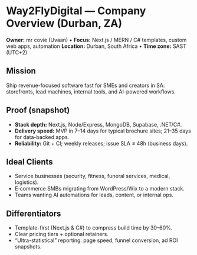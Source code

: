 # Way2FlyDigital — Company Overview (Durban, ZA)
**Owner:** mr covie (Uvaan) • **Focus:** Next.js / MERN / C# templates, custom web apps, automation
**Location:** Durban, South Africa • **Time zone:** SAST (UTC+2)

## Mission
Ship revenue-focused software fast for SMEs and creators in SA: storefronts, lead machines, internal tools, and AI-powered workflows.

## Proof (snapshot)
- **Stack depth:** Next.js, Node/Express, MongoDB, Supabase, .NET/C#.
- **Delivery speed:** MVP in 7–14 days for typical brochure sites; 21–35 days for data-backed apps.
- **Reliability:** Git + CI; weekly releases; issue SLA ≤ 48h (business days).

## Ideal Clients
- Service businesses (security, fitness, funeral services, medical, logistics).
- E‑commerce SMBs migrating from WordPress/Wix to a modern stack.
- Teams wanting AI automations for leads, content, or internal ops.

## Differentiators
- Template-first (Next.js & C#) to compress build time by 30–60%.
- Clear pricing tiers + optional retainers.
- “Ultra-statistical” reporting: page speed, funnel conversion, ad ROI snapshots.
